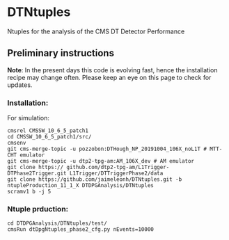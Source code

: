 # DTNtuples
Ntuples for the analysis of the CMS DT Detector Performance

## Preliminary instructions
**Note**: 
In the present days this code is evolving fast, hence the installation recipe may change often. Please keep an eye on this page to check for updates.

### Installation:

For simulation: 
```
cmsrel CMSSW_10_6_5_patch1
cd CMSSW_10_6_5_patch1/src/
cmsenv
git cms-merge-topic -u pozzobon:DTHough_NP_20191004_106X_noL1T # MTT-CHT emulator
git cms-merge-topic -u dtp2-tpg-am:AM_106X_dev # AM emulator
git clone https:// github.com/dtp2-tpg-am/L1Trigger-DTPhase2Trigger.git L1Trigger/DTTriggerPhase2/data
git clone https://github.com/jaimeleonh/DTNtuples.git -b ntupleProduction_11_1_X DTDPGAnalysis/DTNtuples
scramv1 b -j 5
```


### Ntuple prduction:
```
cd DTDPGAnalysis/DTNtuples/test/
cmsRun dtDpgNtuples_phase2_cfg.py nEvents=10000
```
